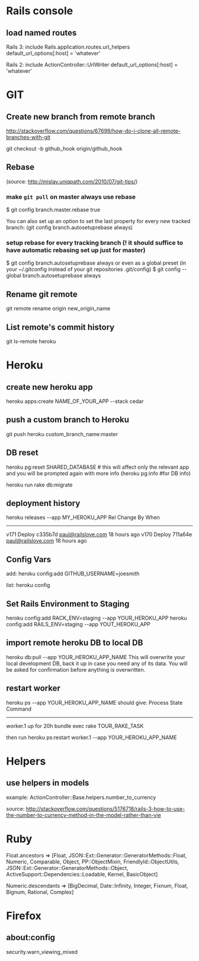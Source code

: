 Rails console
=============

load named routes
-----------------
Rails 3:
include Rails.application.routes.url_helpers
default_url_options[:host] = 'whatever'

Rails 2:
include ActionController::UrlWriter
default_url_options[:host] = 'whatever'


GIT
===

Create new branch from remote branch
------------------------------------
http://stackoverflow.com/questions/67699/how-do-i-clone-all-remote-branches-with-git

git checkout -b github_hook origin/github_hook


Rebase 
------
(source: http://mislav.uniqpath.com/2010/07/git-tips/)

### make `git pull` on master always use rebase
$ git config branch.master.rebase true

You can also set up an option to set the last property for every new tracked branch:
(git config branch.autosetuprebase always) 

### setup rebase for every tracking branch (! it should suffice to have automatic rebasing set up just for master)
$ git config branch.autosetuprebase always
or even as a global preset (in your ~/.gitconfig instead of your git repositories .git/config)
$ git config --global branch.autosetuprebase always


Rename git remote
-----------------
git remote rename origin new_origin_name

List remote's commit history
----------------------------
git ls-remote heroku


Heroku
======

create new heroku app
---------------------
heroku apps:create NAME_OF_YOUR_APP --stack cedar

push a custom branch to Heroku
------------------------------
git push heroku custom_branch_name:master


DB reset
--------
heroku pg:reset SHARED_DATABASE # this will affect only the relevant app and you will be prompted again with more info
(heroku pg:info #for DB info)

heroku run rake db:migrate

deployment history
------------------
heroku releases --app MY_HEROKU_APP
Rel   Change                          By                    When
----  ----------------------          ----------            ----------
v171  Deploy c335b7d                  paul@railslove.com    18 hours ago
v170  Deploy 711a64e                  paul@railslove.com    18 hours ago

Config Vars
-----------
add:
heroku config:add GITHUB_USERNAME=joesmith

list:
heroku config

Set Rails Environment to Staging
--------------------------------
heroku config:add RACK_ENV=staging --app YOUR_HEROKU_APP
heroku config:add RAILS_ENV=staging --app YOUT_HEROKU_APP

import remote heroku DB to local DB
-----------------------------------
heroku db:pull --app YOUR_HEROKU_APP_NAME
This will overwrite your local development DB, back it up in case you need any of its data. You will be asked for confirmation before anything is overwritten.

restart worker
--------------

heroku ps --app YOUR_HEROKU_APP_NAME
should give:
  Process       State               Command
  ------------  ------------------  -------------------------------
  worker.1      up for 20h          bundle exec rake TOUR_RAKE_TASK

then run
  heroku ps:restart worker.1 --app YOUR_HEROKU_APP_NAME


Helpers
=======

use helpers in models
---------------------
example:
ActionController::Base.helpers.number_to_currency

source:
http://stackoverflow.com/questions/5176718/rails-3-how-to-use-the-number-to-currency-method-in-the-model-rather-than-vie


Ruby
====

Float.ancestors
 => [Float, JSON::Ext::Generator::GeneratorMethods::Float, Numeric, Comparable, Object, PP::ObjectMixin, FriendlyId::ObjectUtils, JSON::Ext::Generator::GeneratorMethods::Object, ActiveSupport::Dependencies::Loadable, Kernel, BasicObject]

Numeric.descendants
 => [BigDecimal, Date::Infinity, Integer, Fixnum, Float, Bignum, Rational, Complex]


Firefox
=======

about:config
------------
security.warn_viewing_mixed
